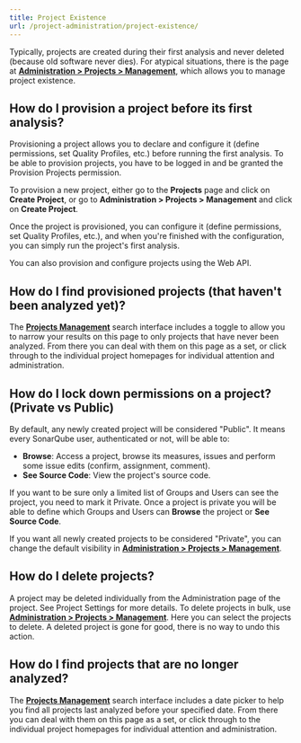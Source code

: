 ```yaml
---
title: Project Existence
url: /project-administration/project-existence/
---
```


Typically, projects are created during their first analysis and never deleted (because old software never dies). For atypical situations, there is the page at **[Administration > Projects > Management](/#sonarqube-admin#/admin/projects_management/)**, which allows you to manage project existence.

## How do I provision a project before its first analysis?
Provisioning a project allows you to declare and configure it (define permissions, set Quality Profiles, etc.) before running the first analysis. To be able to provision projects, you have to be logged in and be granted the Provision Projects permission.

To provision a new project, either go to the **Projects** page and click on **Create Project**, or go to **Administration > Projects > Management** and click on **Create Project**.

Once the project is provisioned, you can configure it (define permissions, set Quality Profiles, etc.), and when you're finished with the configuration, you can simply run the project's first analysis.

You can also provision and configure projects using the Web API.

## How do I find provisioned projects (that haven't been analyzed yet)?
The **[Projects Management](/#sonarqube-admin#/admin/projects_management/)** search interface includes a toggle to allow you to narrow your results on this page to only projects that have never been analyzed. From there you can deal with them on this page as a set, or click through to the individual project homepages for individual attention and administration.

## How do I lock down permissions on a project? (Private vs Public)
By default, any newly created project will be considered "Public". It means every SonarQube user, authenticated or not, will be able to:

* **Browse**: Access a project, browse its measures, issues and perform some issue edits (confirm, assignment, comment).
* **See Source Code**: View the project's source code.

If you want to be sure only a limited list of Groups and Users can see the project, you need to mark it Private. Once a project is private you will be able to define which Groups and Users can **Browse** the project or **See Source Code**.

If you want all newly created projects to be considered "Private", you can change the default visibility in **[Administration > Projects > Management](/#sonarqube-admin#/admin/projects_management/)**.

## How do I delete projects?
A project may be deleted individually from the Administration page of the project. See Project Settings for more details. To delete projects in bulk, use **[Administration > Projects > Management](/#sonarqube-admin#/admin/projects_management/)**. Here you can select the projects to delete. A deleted project is gone for good, there is no way to undo this action.

## How do I find projects that are no longer analyzed?
The **[Projects Management](/#sonarqube-admin#/admin/projects_management/)** search interface includes a date picker to help you find all projects last analyzed before your specified date. From there you can deal with them on this page as a set, or click through to the individual project homepages for individual attention and administration.
